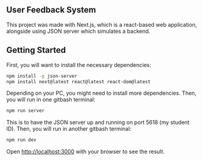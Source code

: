 ## User Feedback System

This project was made with Next.js, which is a react-based web application, alongside using JSON server which simulates a backend.

## Getting Started

First, you will want to install the necessary dependencies:

```bash
npm install -g json-server
npm install next@latest react@latest react-dom@latest
```
Depending on your PC, you might need to install more dependencies. Then, you will run in one gitbash terminal:
```bash
npm run server
```
This is to have the JSON server up and running on port 5618 (my student ID).
Then, you will run in another gitbash terminal:
```bash
npm run dev
```
Open [http://localhost:3000](http://localhost:3000) with your browser to see the result.
